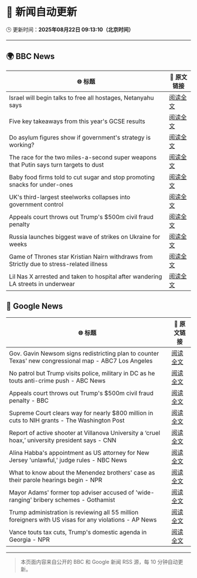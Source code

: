 # 🧠 新闻自动更新

🕒 更新时间：**2025年08月22日 09:13:10（北京时间）**

---

## 🌍 BBC News

| 🌐 标题 | 🔗 原文链接 |
|--------|-------------|
| Israel will begin talks to free all hostages, Netanyahu says | [阅读全文](https://www.bbc.com/news/articles/c754kknw2g2o?at_medium=RSS&at_campaign=rss) |
| Five key takeaways from this year's GCSE results | [阅读全文](https://www.bbc.com/news/articles/c70x5j8z34do?at_medium=RSS&at_campaign=rss) |
| Do asylum figures show if government's strategy is working? | [阅读全文](https://www.bbc.com/news/articles/cx2x371g2k8o?at_medium=RSS&at_campaign=rss) |
| The race for the two miles-a-second super weapons that Putin says turn targets to dust | [阅读全文](https://www.bbc.com/news/articles/cgeqj1q8gj4o?at_medium=RSS&at_campaign=rss) |
| Baby food firms told to cut sugar and stop promoting snacks for under-ones | [阅读全文](https://www.bbc.com/news/articles/cvgpld8p9rqo?at_medium=RSS&at_campaign=rss) |
| UK's third-largest steelworks collapses into government control | [阅读全文](https://www.bbc.com/news/articles/cy0818y4jdlo?at_medium=RSS&at_campaign=rss) |
| Appeals court throws out Trump's $500m civil fraud penalty | [阅读全文](https://www.bbc.com/news/articles/c5y09q1zgg8o?at_medium=RSS&at_campaign=rss) |
| Russia launches biggest wave of strikes on Ukraine for weeks | [阅读全文](https://www.bbc.com/news/articles/c62wj8yje2eo?at_medium=RSS&at_campaign=rss) |
| Game of Thrones star Kristian Nairn withdraws from Strictly due to stress-related illness | [阅读全文](https://www.bbc.com/news/articles/c74d71j4433o?at_medium=RSS&at_campaign=rss) |
| Lil Nas X arrested and taken to hospital after wandering LA streets in underwear | [阅读全文](https://www.bbc.com/news/articles/cgm2ep3eym7o?at_medium=RSS&at_campaign=rss) |

## 📰 Google News

| 🌐 标题 | 🔗 原文链接 |
|--------|-------------|
| Gov. Gavin Newsom signs redistricting plan to counter Texas' new congressional map - ABC7 Los Angeles | [阅读全文](https://news.google.com/rss/articles/CBMi1AFBVV95cUxPV1p2WW9oMzVEVllIVU9oazFaM0JLVVpNVE1CLWNVREhEaWFjdklVRzg5b2ZNS3pyOWFDVGlzV1ZfVkl6YlM5Z1hfNzhva0p3dDE1OTFuNXhXVTBXbTNBOE1taXVqMjlkZUQ1RFV4czk5N2RTTFhTaG5fNy0zcFA5YXZpU212c3Njem1lQS16Y2tsZDlMU212T2dsVW5EMjRYQkVzTHlPNlIzdU1HUDlBR2xWNUVYeGt3dldMUFdQMmxwdE5mTkttdklCeEc0YUlQWm9wVA?oc=5) |
| No patrol but Trump visits police, military in DC as he touts anti-crime push - ABC News | [阅读全文](https://news.google.com/rss/articles/CBMingFBVV95cUxNcGxkMDJMOWZhQTY1UUJ1enlaVVdZZkRRNE9tWk5qUUg4b3k4RTBsZUpKUWo4bmxoNGFkS1c4MGRFeWhCMmRxa3V0aUxvZlJiMnhuVkN1NVNyQk9IWXJEejVQd1JtQkg1RjlMbklZRmhRWmJicllqUlhiMHRIMmJ2ZlJkRldpb1hkZnZtQXZoQXVwcTlHdlV1Z201RUdWUdIBowFBVV95cUxQR2piNzFESjd1Nlh2QmlVWF94M2g0bktqTk1Pazd0ZWxCRFhnTHdWNV9YVkY2X0dnOUlUWlhUaXdNVWdWWkFUc01IVjgxNUtvdXppWjQ1dnlJejZTQUlxUktxWGRTeHNEWHJRcVpRYmlNeVA5UUtFRHVWZVNhZTBjRl8xdlU3SThzblp3Nm9uODhlVjFtUDZaSVEzZDRNajBhU0FR?oc=5) |
| Appeals court throws out Trump's $500m civil fraud penalty - BBC | [阅读全文](https://news.google.com/rss/articles/CBMiWkFVX3lxTE44RngzQWxqQTMyRzJGa2FBWTJmenRQZTlGbzVheFVKaVBuSnEzYURSek9rMWRWQUZKZEl6UFhrZ0p2b2dzWlUySXdjSHRiUUFDbUlwQVpLRk96QdIBX0FVX3lxTFBxSXNCREJoZzdVeDVBQ09OUE9xcXM3VGxvdzVGcERENGR0TXpqODF4TXBFTzhDTDJQMm9MZ2hiQ0dKQ3drRk9hamZfS0JlQ3FTbVN6ZlZpeEE2UmdtVWZF?oc=5) |
| Supreme Court clears way for nearly $800 million in cuts to NIH grants - The Washington Post | [阅读全文](https://news.google.com/rss/articles/CBMirgFBVV95cUxNNTJOb0JfclE2UWxfcS1ubkRPQThPeUxSYkozby1fS284TExPYUd5SDh3dU4wM1hscGliVm1oeW1oNEwxZVZrSE9icExnQjdLazZCbVdRWHBJVEtlQnU5ODFVYllrdHVCSHdfOEJYeVZKeTF3R1prRlJfLXRlRXQ3UkpZLXh0WDdVSlFTeC1DMk5RQ1NjczJfb0MxNktaUUdCUWZyWGJxck8zTUZQWXc?oc=5) |
| Report of active shooter at Villanova University a ‘cruel hoax,’ university president says - CNN | [阅读全文](https://news.google.com/rss/articles/CBMicEFVX3lxTE5CTkt5TGlIYTR1ckFnQ1dBcVR4M2RRdU9qRzllUm4wbFZTVHJnN19zSXY1YzVLTWQtTDZLeHY0MEFkb09zMjhxSnAtZ0dxV2JxVUJ3a0tfaDk0aWlaUjY1SjJUVkV4TkVXaFNZeHl6dULSAXZBVV95cUxNYm9FTnNfR3NWbUlUTThVMXltd1NjOEZ6bXJaRmNQYWExZm1jYWlOM3loTkRqWWZkbWV1TW5ockJ1RmVVM2tHZUxObmgybkp5Si0tTHZpTVh0dXdnckRiNlV5RV94SXlCODJhbmdYVGNyWE01MEFB?oc=5) |
| Alina Habba's appointment as US attorney for New Jersey 'unlawful,' judge rules - NBC News | [阅读全文](https://news.google.com/rss/articles/CBMixAFBVV95cUxPQTFaeUpKVW1QbVdlMlVBU25SMUZleUxiOHBlYVV2LVdOZ3poVEEzWHJuTWJmWGlVSDQ4dGVSalhGazItYjJjYTFrT0lYRzFkWlhHd19OVnBnMC1USnJLZkhGMnBXMGVETU1FNHowX0xsU21UV01RdnJBWW1PLVBubGlnZjNCREF4VHJuUGtHQWRxWE5JLXFRUjR4ejRGUVBkb21GQ3poOFRHdVJCSVBmU0tUdW1TOE1ZWmJZWGtHdll2ZXh60gFWQVVfeXFMT040VGJNcTdmNFZzSExGb215ckozQ1Q5YzN0SHdrWURiUGx4QWEyVnVLUnRBc3R6ZXM0ZERPNWc1S1lJaDctbUNtenBGZ25UVzA2WEhjR1E?oc=5) |
| What to know about the Menendez brothers' case as their parole hearings begin - NPR | [阅读全文](https://news.google.com/rss/articles/CBMihAFBVV95cUxQbkFOUFFPdEpoakhSanExTTA1Nko2eEQyY0Iyb2NQbkRNSHQ3TzdlTk10VHZzbVlpLXZ0WGNkN1VZWFdrV0FIUjhaSkpDREgtMXBybVkzUWE4QnVSRnJZQ3ZFN1FNdE44dUVzbUpaelhGcWlHa3RhRWlNYVBuNHJyVUJrbEI?oc=5) |
| Mayor Adams' former top adviser accused of 'wide-ranging' bribery schemes - Gothamist | [阅读全文](https://news.google.com/rss/articles/CBMingFBVV95cUxPM1V0YjFxazZHY2xSNjlYd1R0RklsMFRrVHNBSWFDdWtLc3pCVkVaT2t6YXBycnB0Rl9KVDVPTEl5Zld5VW1jb24tcTRiMU1wN1FxNDY5R1A0Y0JEelpISTVocktzaWlKSVEzM2duVmhCZExIZTBHMnUzV3FlN3dleDZqbWh5ejZ6M24ycDZGMkJXNUtsZzk0UXFibTltUQ?oc=5) |
| Trump administration is reviewing all 55 million foreigners with US visas for any violations - AP News | [阅读全文](https://news.google.com/rss/articles/CBMijAFBVV95cUxPc2Q3X3RRUXlwd0dUZVJma0w4SV81TExfallVcFFIQ3MxZ3FyVTJjWDd3OE1rMlkyQk51VExoYjE3R3kzZlp0NzRueUJJYUdobTJmN0hNc2hhQ2xicFpqTWgydFBPWWxXbzczbms5dGFVRWE5VVF4MkNNdzV1RGxOejV0X1VsY1BHZVdNcQ?oc=5) |
| Vance touts tax cuts, Trump's domestic agenda in Georgia - NPR | [阅读全文](https://news.google.com/rss/articles/CBMiiAFBVV95cUxORTFhWDlTX1NxcWgxZFhkdjJtajlIRjNyUzAwd3B5ZTVfZkFNdWFzMFliOFotNGJYbUZ4c1dSM01wMDR5YndrZzNQeENJbTZyWWoxTGVWeHZXTUJDTUZvaG9QT1otc2ZvZnpwREt1akVPTjlNdk1QSXItZmpQTFdZRW1FMWYyOTZi?oc=5) |

---
> 本页面内容来自公开的 BBC 和 Google 新闻 RSS 源，每 10 分钟自动更新。
